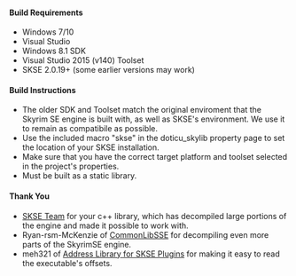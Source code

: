 #### Build Requirements
- Windows 7/10
- Visual Studio
- Windows 8.1 SDK
- Visual Studio 2015 (v140) Toolset
- SKSE 2.0.19+ (some earlier versions may work)

#### Build Instructions
- The older SDK and Toolset match the original enviroment that the Skyrim SE engine is built with, as well as SKSE's environment. We use it to remain as compatibile as possible.
- Use the included macro "skse" in the doticu_skylib property page to set the location of your SKSE installation.
- Make sure that you have the correct target platform and toolset selected in the project's properties.
- Must be built as a static library.

#### Thank You
- [SKSE Team](http://skse.silverlock.org/) for your c++ library, which has decompiled large portions of the engine and made it possible to work with.
- Ryan-rsm-McKenzie of [CommonLibSSE](https://github.com/Ryan-rsm-McKenzie/CommonLibSSE) for decompiling even more parts of the SkyrimSE engine.
- meh321 of [Address Library for SKSE Plugins](https://www.nexusmods.com/skyrimspecialedition/mods/32444) for making it easy to read the executable's offsets.
